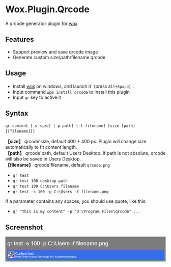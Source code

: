 # Wox.Plugin.Qrcode
A qrcode generator plugin for [wox][1]

## Features
* Support preview and save qrcode image
* Generate custom size/path/filename qrcode

## Usage
* Install [wox][1] on windows, and launch it（press `Alt+Space`）: 
* Input command `wpm install qrcode` to install this plugin
* Input `qr` key to active it

## Syntax
`qr content [-s size] [-p path] [-f filename] [size [path] [[filename]]]`

**【size】** qrcode'size, default 400 * 400 px. Plugin will change size automatically to fit content'length.  
**【path】** qrcode'path, default Users Desktop. If path is not absolute, qrcode will also be saved in Users Desktop.  
**【filename】** qrcode'filename, default `qrcode.png`

 - `qr test ` 
 - `qr test 100 desktop-path` 
 - `qr test 100 C:\Users filename`
 - `qr test -s 100 -p C:\Users -f filename.png`

If a parameter contains any spaces, you should use quote, like this: 

 - `qr "this is my content" -p "D:\Program Files\qrcode" ...`

## Screenshot
![image](screenshot.png)

[1]: http://www.getwox.com/